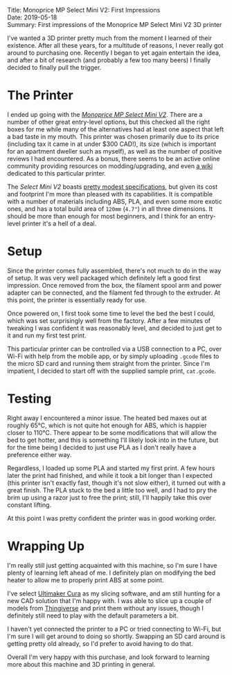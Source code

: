 Title:   Monoprice MP Select Mini V2: First Impressions  
Date:    2019-05-18  
Summary: First impressions of the Monoprice MP Select Mini V2 3D printer  


I've wanted a 3D printer pretty much from the moment I learned of their existence. After all these years, for a multitude of reasons, I never really got around to purchasing one. Recently I began to yet again entertain the idea, and after a bit of research (and probably a few too many beers) I finally decided to finally pull the trigger.

# The Printer

I ended up going with the [*Monoprice MP Select Mini V2*](https://www.monoprice.com/product?p_id=21711). There are a number of other great entry-level options, but this checked all the right boxes for me while many of the alternatives had at least one aspect that left a bad taste in my mouth. This printer was chosen primarily due to its price (including tax it came in at under $300 CAD!), its size (which is important for an apartment dweller such as myself), as well as the number of positive reviews I had encountered. As a bonus, there seems to be an active online community providing resources on modding/upgrading, and even [a wiki](https://mpselectmini.com/start) dedicated to this particular printer.

The *Select Mini V2* boasts [pretty modest specifications](https://mpselectmini.com/specifications), but given its cost and footprint I'm more than pleased with its capabilities. It is compatible with a number of materials including ABS, PLA, and even some more exotic ones, and has a total build area of `120mm` (`4.7"`) in all three dimensions. It should be more than enough for most beginners, and I think for an entry-level printer it's a hell of a deal.

# Setup

Since the printer comes fully assembled, there's not much to do in the way of setup. It was very well packaged which definitely left a good first impression. Once removed from the box, the filament spool arm and power adapter can be connected, and the filament fed through to the extruder. At this point, the printer is essentially ready for use.

Once powered on, I first took some time to level the bed the best I could, which was set surprisingly well from the factory. After a few minutes of tweaking I was confident it was reasonably level, and decided to just get to it and run my first test print.

This particular printer can be controlled via a USB connection to a PC, over Wi-Fi with help from the mobile app, or by simply uploading `.gcode` files to the micro SD card and running them straight from the printer. Since I'm impatient, I decided to start off with the supplied sample print, `cat.gcode`.

# Testing

Right away I encountered a minor issue. The heated bed maxes out at roughly 65&deg;C, which is not quite hot enough for ABS, which is happier closer to 110&deg;C. There appear to be some modifications that will allow the bed to get hotter, and this is something I'll likely look into in the future, but for the time being I decided to just use PLA as I don't really have a preference either way.

Regardless, I loaded up some PLA and started my first print. A few hours later the print had finished, and while it took a bit longer than I expected (this printer isn't exactly fast, though it's not slow either), it turned out with a great finish. The PLA stuck to the bed a little too well, and I had to pry the brim up using a razor just to free the print; still, I'll happily take this over constant lifting.

At this point I was pretty confident the printer was in good working order.

# Wrapping Up

I'm really still just getting acquainted with this machine, so I'm sure I have plenty of learning left ahead of me. I definitely plan on modifying the bed heater to allow me to properly print ABS at some point.

I've select [Ultimaker Cura](https://ultimaker.com/en/products/ultimaker-cura-software) as my slicing software, and am still hunting for a new CAD solution that I'm happy with. I was able to slice up a couple of models from [Thingiverse](http://thingiverse.com/) and print them without any issues, though I definitely still need to play with the default parameters a bit.

I haven't yet connected the printer to a PC or tried connecting to Wi-Fi, but I'm sure I will get around to doing so shortly. Swapping an SD card around is getting pretty old already, so I'd prefer to avoid having to do that.

Overall I'm very happy with this purchase, and look forward to learning more about this machine and 3D printing in general.
